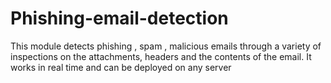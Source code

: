 # Phishing-email-detection
This module detects phishing , spam , malicious emails through a variety of inspections on the attachments, headers and the contents of the email. It works in real time and can be deployed on any server
